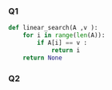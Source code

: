 ### Q1
```python
def linear_search(A ,v ):
    for i in range(len(A)):
        if A[i] == v :
            return i
    return None
```

### Q2
